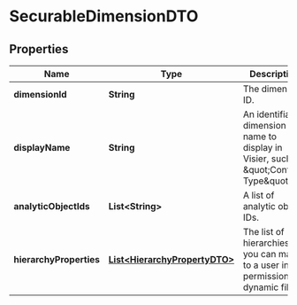 

# SecurableDimensionDTO


## Properties

| Name | Type | Description | Notes |
|------------ | ------------- | ------------- | -------------|
|**dimensionId** | **String** | The dimension ID. |  [optional] |
|**displayName** | **String** | An identifiable dimension name to display in Visier, such as \&quot;Contract Type\&quot;. |  [optional] |
|**analyticObjectIds** | **List&lt;String&gt;** | A list of analytic object IDs. |  [optional] |
|**hierarchyProperties** | [**List&lt;HierarchyPropertyDTO&gt;**](HierarchyPropertyDTO.md) | The list of hierarchies you can map to a user in a permission&#39;s dynamic filter. |  [optional] |



